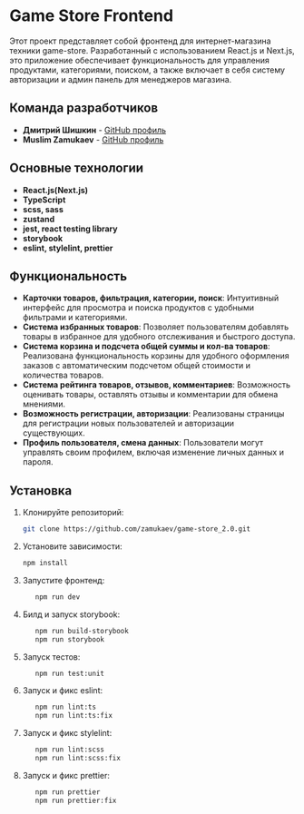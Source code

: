 # Game Store Frontend

Этот проект представляет собой фронтенд для интернет-магазина техники game-store. Разработанный с использованием React.js и Next.js, это приложение обеспечивает функциональность для управления продуктами, категориями, поиском, а также включает в себя систему авторизации и админ панель для менеджеров магазина.

## Команда разработчиков

-   **Дмитрий Шишкин** - [GitHub профиль](https://github.com/ihopeyoucanfly)
-   **Muslim Zamukaev** - [GitHub профиль](https://github.com/zamukaev)

## Основные технологии

-   **React.js(Next.js)**
-   **TypeScript**
-   **scss, sass**
-   **zustand**
-   **jest, react testing library**
-   **storybook**
-   **eslint, stylelint, prettier**

## Функциональность

-   **Карточки товаров, фильтрация, категории, поиск**: Интуитивный интерфейс для просмотра и поиска продуктов с удобными фильтрами и категориями.
-   **Система избранных товаров**: Позволяет пользователям добавлять товары в избранное для удобного отслеживания и быстрого доступа.
-   **Система корзина и подсчета общей суммы и кол-ва товаров**: Реализована функциональность корзины для удобного оформления заказов с автоматическим подсчетом общей стоимости и количества товаров.
-   **Система рейтинга товаров, отзывов, комментариев**: Возможность оценивать товары, оставлять отзывы и комментарии для обмена мнениями.
-   **Возможность регистрации, авторизации**: Реализованы страницы для регистрации новых пользователей и авторизации существующих.
-   **Профиль пользователя, смена данных**: Пользователи могут управлять своим профилем, включая изменение личных данных и пароля.

## Установка

1. Клонируйте репозиторий:

    ```bash
    git clone https://github.com/zamukaev/game-store_2.0.git

    ```

2. Установите зависимости:

    ```bash
    npm install

    ```

3. Запустите фронтенд:

    ```bash
       npm run dev

    ```

4. Билд и запуск storybook:

    ```bash
       npm run build-storybook
       npm run storybook

    ```

5. Запуск тестов:

    ```bash
       npm run test:unit

    ```

6. Запуск и фикс eslint:

    ```bash
       npm run lint:ts
       npm run lint:ts:fix

    ```

7. Запуск и фикс stylelint:

    ```bash
       npm run lint:scss
       npm run lint:scss:fix

    ```

8. Запуск и фикс prettier:

    ```bash
       npm run prettier
       npm run prettier:fix
    ```

